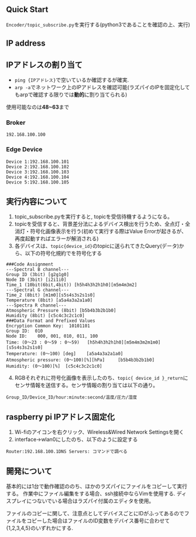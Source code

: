 ## Quick Start
```Encoder/topic_subscribe.py```を実行する(python3であることを確認の上、実行)

## IP address

## IPアドレスの割り当て
- ```ping {IPアドレス}```で空いているか確認するが確実.
- ```arp -a```でネットワーク上のIPアドレスを確認可能(ラズパイのIPを固定化してもarpで確認する限りでは**動的**に割り当てられる)

使用可能なのは**48~63**まで

### Broker
```192.168.100.100```

### Edge Device
```
Device 1:192.168.100.101
Device 2:192.168.100.102
Device 3:192.168.100.103
Device 4:192.168.100.104
Device 5:192.168.100.105
```

## 実行内容について
1. topic_subscribe.pyを実行すると, topicを受信待機するようになる。
2. topicを受信すると、背景差分法によるデバイス検出を行うため、全点灯・全消灯・符号化画像表示を行う(初めて実行する際はValue Errorが起きるが、再度起動すればエラーが解消される)
3. 各デバイスは、```topic{device_id}```のtopicに送られてきたQuery(データ)から、以下の符号化規約でを符号化する
```
###Code Assignment
---Spectral B channel---
Group ID (3bit) [g2g1g0]
Node ID (3bit) [i2i1i0]
Time_1 (10bit(6bit,4bit)) [h5h4h3h2h1h0][m5m4m3m2]
---Spectral G channel---
Time_2 (8bit) [m1m0][s5s4s3s2s1s0]
Temperature (8bit) [a5a4a3a2a1a0]
---Spectra R channel---
Atmospheric Pressure (8bit) [b5b4b3b2b1b0]
Humidity (8bit) [c5c4c3c2c1c0]
###Data Format and Prefixed Values
Encryption Common Key:  10101101
Group ID:  010
Node ID:    000, 001, 010, 011, 100
Time: (0〜23 : 0〜59 : 0〜59)   [h5h4h3h2h1h0][m5m4m3m2m1m0][s5s4s3s2s1s0]
Temperature: (0〜100) [deg]    [a5a4a3a2a1a0]
Atmospheric pressure: (0〜100)[%][hPa]     [b5b4b3b2b1b0]
Humidity: (0〜100)[%]  [c5c4c3c2c1c0]
```
4. RGBそれぞれに符号化画像を表示したのち、```topic{ device_id }_return```にセンサ情報を送信する。センサ情報の割り当ては以下の通り。

```Group_ID/Device_ID/hour:minute:second/温度/圧力/湿度 ```


## raspberry pi IPアドレス固定化
1. Wi-fiのアイコンを右クリック、Wireless&Wired Network Settingsを開く
2. interface->wlan0にしたのち、以下のように設定する
```
Router:192.168.100.1DNS Servers: コマンドで調べる
```

## 開発について
基本的には1台で動作確認ののち、ほかのラズパイにファイルをコピーして実行する。
作業中にファイル編集をする場合、ssh接続中ならVimを使用する.
ディスプレイにつないでいる場合はラズパイ付属のエディタを使用。

ファイルのコピーに関して、注意点としてデバイスごとにIDがふってあるのでファイルをコピーした場合はファイルのID変数をデバイス番号に合わせて{1,2,3,4,5}のいずれかにする.

